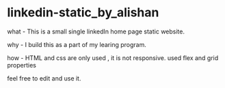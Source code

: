 # linkedin-static_by_alishan

what - This is a small single linkedIn home page static website.

why - I build this as a part of my learing program.

how - HTML and css are only used , it is not responsive. used flex and grid properties

feel free to edit and use it.
